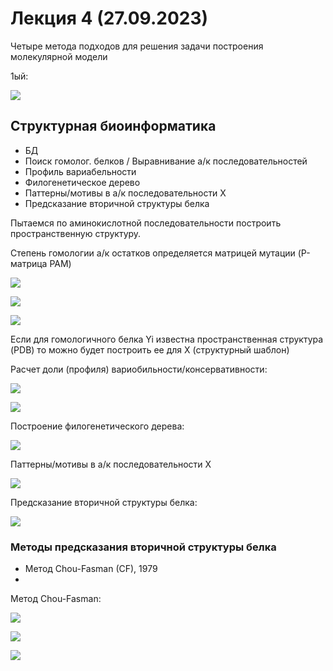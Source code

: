 # Лекция 4 (27.09.2023)

Четыре метода подходов для решения задачи построения молекулярной модели

1ый:

![](20230927_182609.jpeg)

## Структурная биоинформатика

- БД
- Поиск гомолог. белков / Выравнивание а/к последовательностей
- Профиль вариабельности
- Филогенетическое дерево
- Паттерны/мотивы в а/к последовательности X
- Предсказание вторичной структуры белка

Пытаемся по аминокислотной последовательности построить пространственную структуру.

Степень гомологии а/к остатков определяется матрицей мутации (P-матрица PAM)

![](20230927_184410.jpeg)

![](20230927_185526.jpeg)

![](20230927_185810.jpeg)

Если для гомологичного белка Yi известна пространственная структура (PDB) то можно будет построить ее для X (структурный шаблон)

Расчет доли (профиля) вариобильности/консервативности:

![](20230927_191026.jpeg)

![](20230927_190719.jpeg)

Построение филогенетического дерева:

![](20230927_191851.jpeg)

Паттерны/мотивы в а/к последовательности X

![](20230927_193519.jpeg)

Предсказание вторичной структуры белка:

![](20230927_200458.jpeg)

### Методы предсказания вторичной структуры белка

- Метод Chou-Fasman (CF), 1979
- 

Метод Chou-Fasman:

![](20230927_201501.jpeg)

![](20230927_203631.jpeg)

![](20230927_205108.jpeg)
